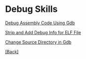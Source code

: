 # Debug Skills  

[Debug Assembly Code Using Gdb](https://github.com/Hankin-Liu/hankin.github.io/blob/master/debug_skills/use_gdb_debug_assembly_code.md)  

[Strip and Add Debug Info for ELF File](https://github.com/Hankin-Liu/hankin.github.io/blob/master/debug_skills/strip_and_add_debug_info.md)  

[Change Source Directory in Gdb](https://github.com/Hankin-Liu/hankin.github.io/blob/master/debug_skills/change_source_directory_in_gdb.md)  

[\[Back</font>\]](https://github.com/Hankin-Liu/hankin.github.io/blob/master/README.md)
